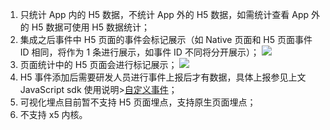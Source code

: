 1. 只统计 App 内的 H5 数据，不统计 App 外的 H5 数据，如需统计查看 App 外的 H5 数据可使用 H5 数据统计；
2. 集成之后事件中 H5 页面的事件会标记展示（如 Native 页面和 H5 页面事件 ID 相同，将作为 1 条进行展示，如事件 ID 不同将分开展示）；
![](http://imgcache.tce.fsphere.cn/image/mc.qcloudimg.com/static/img/d71e8cee49cf78170184835b42cba80f/image.png)
3. 页面统计中的 H5 页面会进行标记展示；
![](http://imgcache.tce.fsphere.cn/image/mc.qcloudimg.com/static/img/9d39e63223c4ccbe9229c78eb6a96d7c/image.png)
4. H5 事件添加后需要研发人员进行事件上报后才有数据，具体上报参见上文 JavaScript sdk 使用说明>[自定义事件](/document/product/549/12903)；
5. 可视化埋点目前暂不支持 H5 页面埋点，支持原生页面埋点；
6. 不支持 x5 内核。






